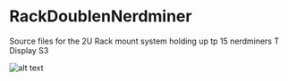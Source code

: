 # RackDoublenNerdminer
Source files for the 2U Rack mount system holding up tp 15 nerdminers T Display S3


![alt text](http://url/to/img.png)
